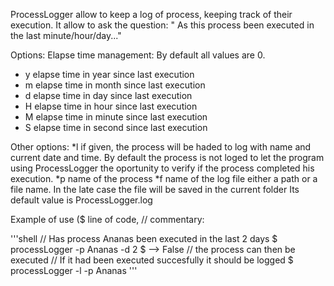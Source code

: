 ProcessLogger allow to keep a log of process, keeping track of their execution.
 It allow to ask the question:
   \" As this process been executed in the last minute/hour/day...\"


Options:
 Elapse time management:
   By default all values are 0.
  * y elapse time in year since last execution
  * m elapse time in month since last execution
  * d elapse time in day since last execution
  * H elapse time in hour since last execution
  * M elapse time in minute since last execution
  * S elapse time in second since last execution
 
 Other options:
  *l if given, the process will be haded to log with name and current date
     and time. By default the process is not loged to let the program
     using ProcessLogger the oportunity to verify if the process
     completed his execution.
  *p name of the process 
  *f name of the log file
     either a path or a file name.
     In the late case the file will be saved in the current folder
     Its default value is ProcessLogger.log

Example of use ($ line of code, // commentary:

'''shell
// Has process Ananas been executed in the last 2 days 
$ processLogger -p Ananas -d 2
$ --> False
// the process can then be executed
// If it had been executed succesfully it should be logged
$ processLogger -l -p Ananas
'''
